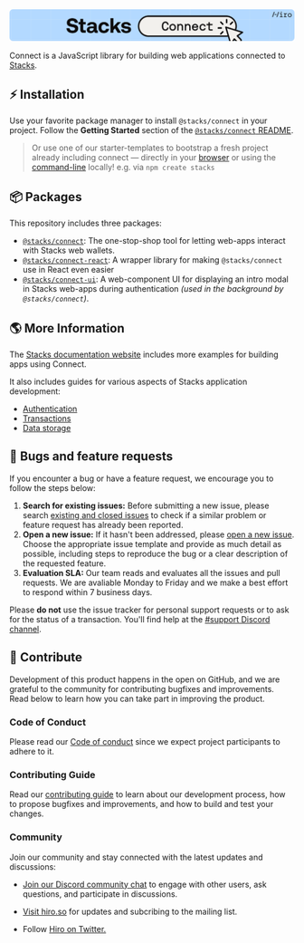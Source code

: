 <div align="center">
  <img src="/.github/img/banner.svg" alt="Stacks Connect">
</div>

Connect is a JavaScript library for building web applications connected to [Stacks](https://stacks.co).

## ⚡️ Installation

Use your favorite package manager to install `@stacks/connect` in your project.
Follow the **Getting Started** section of the [`@stacks/connect` README](https://github.com/hirosystems/connect/tree/main/packages/connect).

> Or use one of our starter-templates to bootstrap a fresh project already including connect — directly in your [browser](https://docs.hiro.so/stacksjs-starters) or using the [command-line](https://github.com/hirosystems/stacks.js-starters) locally!
> e.g. via `npm create stacks`

## 📦 Packages

This repository includes three packages:

- [`@stacks/connect`](./packages/connect): The one-stop-shop tool for letting web-apps interact with Stacks web wallets.
- [`@stacks/connect-react`](./packages/connect-react): A wrapper library for making `@stacks/connect` use in React even easier
- [`@stacks/connect-ui`](./packages/connect-ui): A web-component UI for displaying an intro modal in Stacks web-apps during authentication _(used in the background by `@stacks/connect`)_.

## 🌎 More Information

The [Stacks documentation website](https://docs.stacks.co/build-apps/overview) includes more examples for building apps using Connect.

It also includes guides for various aspects of Stacks application development:

- [Authentication](https://docs.stacks.co/build-apps/references/authentication)
- [Transactions](https://docs.stacks.co/understand-stacks/technical-specs#transactions)
- [Data storage](https://docs.stacks.co/build-apps/references/gaia#understand-data-storage)

## 🐛 Bugs and feature requests

If you encounter a bug or have a feature request, we encourage you to follow the steps below:

 1. **Search for existing issues:** Before submitting a new issue, please search [existing and closed issues](../../issues) to check if a similar problem or feature request has already been reported.
 1. **Open a new issue:** If it hasn't been addressed, please [open a new issue](../../issues/new/choose). Choose the appropriate issue template and provide as much detail as possible, including steps to reproduce the bug or a clear description of the requested feature.
 1. **Evaluation SLA:** Our team reads and evaluates all the issues and pull requests. We are avaliable Monday to Friday and we make a best effort to respond within 7 business days.

Please **do not** use the issue tracker for personal support requests or to ask for the status of a transaction. You'll find help at the [#support Discord channel](https://stacks.chat/).


## 🎁 Contribute

Development of this product happens in the open on GitHub, and we are grateful to the community for contributing bugfixes and improvements. Read below to learn how you can take part in improving the product.

### Code of Conduct
Please read our [Code of conduct](../../../.github/blob/main/CODE_OF_CONDUCT.md) since we expect project participants to adhere to it. 

### Contributing Guide
Read our [contributing guide](.github/CONTRIBUTING.md) to learn about our development process, how to propose bugfixes and improvements, and how to build and test your changes.


### Community

Join our community and stay connected with the latest updates and discussions:

- [Join our Discord community chat](https://stacks.chat/) to engage with other users, ask questions, and participate in discussions.

- [Visit hiro.so](https://www.hiro.so/) for updates and subcribing to the mailing list.

- Follow [Hiro on Twitter.](https://twitter.com/hirosystems)
